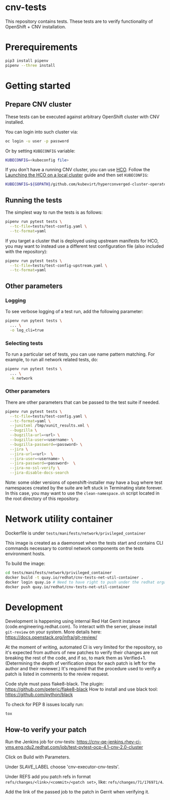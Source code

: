 # cnv-tests

This repository contains tests. These tests are to verify functionality of
OpenShift + CNV installation.

# Prerequirements

```bash
pip3 install pipenv
pipenv --three install
```

# Getting started

## Prepare CNV cluster

These tests can be executed against arbitrary OpenShift cluster with CNV
installed.

You can login into such cluster via:

```bash
oc login -u user -p password
```

Or by setting `KUBECONFIG` variable:

```bash
KUBECONFIG=<kubeconfig file>
```

If you don't have a running CNV cluster, you can use
[HCO](https://github.com/kubevirt/hyperconverged-cluster-operator). Follow the
[Launching the HCO on a local cluster](https://github.com/kubevirt/hyperconverged-cluster-operator#launching-the-hco-on-a-local-cluster)
guide and then set `KUBECONFIG`:

```bash
KUBECONFIG=${GOPATH}/github.com/kubevirt/hyperconverged-cluster-operator/cluster/.kubeconfig
```

## Running the tests

The simplest way to run the tests is as follows:

```bash
pipenv run pytest tests \
  --tc-file=tests/test-config.yaml \
  --tc-format=yaml
```

If you target a cluster that is deployed using upstream manifests for HCO, you
may want to instead use a different test configuration file (also included with
the repository):

```bash
pipenv run pytest tests \
  --tc-file=tests/test-config-upstream.yaml \
  --tc-format=yaml
```

## Other parameters

### Logging

To see verbose logging of a test run, add the following parameter:

```bash
pipenv run pytest tests \
  ... \
  -o log_cli=true
```

### Selecting tests

To run a particular set of tests, you can use name pattern matching. For
example, to run all network related tests, do:

```bash
pipenv run pytest tests \
  ... \
  -k network
```

### Other parameters

There are other parameters that can be passed to the test suite if needed.

```bash
pipenv run pytest tests \
  --tc-file=tests/test-config.yaml \
  --tc-format=yaml \
  --junitxml /tmp/xunit_results.xml \
  --bugzilla \
  --bugzilla-url=<url> \
  --bugzilla-user=<username> \
  --bugzilla-password=<password> \
  --jira \
  --jira-url=<url>  \
  --jira-user=<username> \
  --jira-password=<password>  \
  --jira-no-ssl-verify \
  --jira-disable-docs-search
```

Note: some older versions of openshift-installer may have a bug where test
namespaces created by the suite are left stuck in Terminating state forever. In
this case, you may want to use the `clean-namespace.sh` script located in the
root directory of this repository.

# Network utility container

Dockerfile is under `tests/manifests/network/privileged_container`

This image is created as a daemonset when the tests start and contains CLI
commands necessary to control network components on the tests environment hosts.

To build the image:

```bash
cd tests/manifests/network/privileged_container
docker build -t quay.io/redhat/cnv-tests-net-util-container .
docker login quay.io # Need to have right to push under the redhat organization
docker push quay.io/redhat/cnv-tests-net-util-container
```

# Development

Development is happening using internal Red Hat Gerrit instance
(code.engineering.redhat.com). To interact with the server, please install
`git-review` on your system. More details here:
https://docs.openstack.org/infra/git-review/

At the moment of writing, automated CI is very limited for the repository, so
it's expected from authors of new patches to verify their changes are not
breaking the rest of the code, and if so, to mark them as Verified+1.
(Determining the depth of verification steps for each patch is left for the
author and their reviewer.) It's required that the procedure used to verify a
patch is listed in comments to the review request.

Code style must pass flake8-black.
The plugin: https://github.com/peterjc/flake8-black
How to install and use black tool: https://github.com/python/black

To check for PEP 8 issues locally run:

```bash
tox
```

## How-to verify your patch

Run the Jenkins job for cnv-tests: https://cnv-qe-jenkins.rhev-ci-vms.eng.rdu2.redhat.com/job/test-pytest-ocp-4.1-cnv-2.0-cluster

Click on Build with Parameters.

Under SLAVE_LABEL choose 'cnv-executor-cnv-tests'.

Under REFS add you patch refs in format `refs/changes/<link>/<commit>/<patch set>`, like: `refs/changes/71/176971/4`.

Add the link of the passed job to the patch in Gerrit when verifying it.
